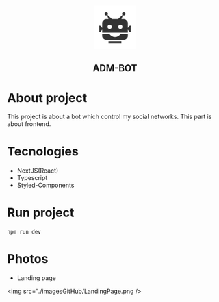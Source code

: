 <h3 align="center">
  <img src="./imagesGitHub/bot-logo.svg" width="100">
</h3>

<h2 align="center">ADM-BOT</h2>

# About project

This project is about a bot which control my social networks. This part is about frontend.

# Tecnologies

- NextJS(React)
- Typescript
- Styled-Components

# Run project

```
npm run dev
```

# Photos

- Landing page

<img src="./imagesGitHub/LandingPage.png />
